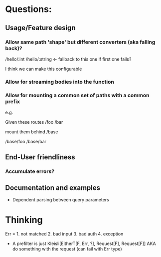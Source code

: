 # Questions:

## Usage/Feature design

### Allow same path 'shape' but different converters (aka falling back)?

/hello/:int
/hello/:string            <- fallback to this one if first one fails?

I think we can make this configurable

### Allow for streaming bodies into the function

### Allow for mounting a common set of paths with a common prefix
e.g.

Given these routes
/foo
/bar

mount them behind /base

/base/foo
/base/bar

## End-User friendliness

### Accumulate errors?

## Documentation and examples

- Dependent parsing between query parameters

# Thinking

Err = 1. not matched 2. bad input 3. bad auth 4. exception

* A prefilter is just Kleisli[EitherT[F, Err, ?], Request[F], Request[F]] AKA do something with the request (can fail with Err type)
